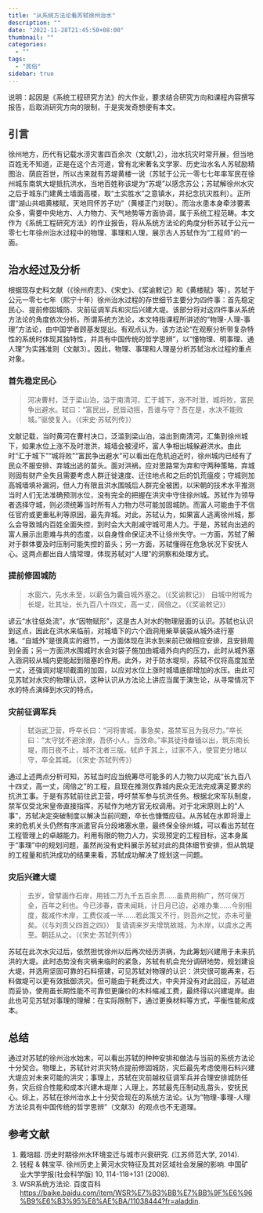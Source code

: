 ```yaml
---
title: "从系统方法论看苏轼徐州治水"
description: ""
date: "2022-11-28T21:45:50+08:00"
thumbnail: ""
categories:
  - ""
tags:
  - "民俗"
sidebar: true
---
```


说明：起因是《系统工程研究方法》的大作业，要求结合研究方向和课程内容撰写报告，后取消研究方向的限制，于是突发奇想便有本文。

## 引言

徐州地方，历代有记载水涝灾害四百余次（文献1,2），治水抗灾时常开展，但当地百姓无不知道，正是在这个古河道，曾有北宋著名文学家、历史治水名人苏轼励精图治、荫庇百世，所以古来就有苏堤黄楼一说（苏轼于公元一零七七年率军民在徐州城东南筑大堤抵抗洪水，当地百姓称该堤为“苏堤”以感念苏公；苏轼解徐州水灾之后于城东门建黄土墙面高楼，取“土实胜水”之意镇水，并纪念抗灾胜利）。正所谓“湖山共唱黄楼赋，天地同怀苏子功”（黄楼正门对联）。而治水患本身牵涉要素众多，需要中央地方、人力物力、天气地势等方面协调，属于系统工程范畴。本文作为《系统工程研究方法》的作业报告，将从系统方法论的角度分析苏轼于公元一零七七年徐州治水过程中的物理、事理和人理，展示古人苏轼作为“工程师”的一面。

## 治水经过及分析

根据现存史料文献（《徐州府志》、《宋史》、《奖谕敕记》和《黄楼赋》等），苏轼于公元一零七七年（熙宁十年）徐州治水过程的存世细节主要分为四件事：首先稳定民心、提前修固城防、灾前征调军兵和灾后兴建大堤。该部分将对这四件事从系统方法论的角度依次分析。所谓系统方法论，本文特指课程所讲述的“物理-人理-事理”方法论，由中国学者顾基发提出。有观点认为，该方法论“在观察分析带复杂特性的系统时体现其独特性，并具有中国传统的哲学思辨”，以“懂物理、明事理、通人理”为实践准则（文献3）。因此，物理、事理和人理是分析苏轼治水过程的重点对象。

### 首先稳定民心

> 河决曹村，泛于梁山泊，溢于南清河，汇于城下，涨不时泄，城将败，富民争出避水。轼曰：“富民出，民皆动摇，吾谁与守？吾在是，水决不能败城。”驱使复入。（《宋史·苏轼列传》）

文献记载，当时黄河在曹村决口，泛滥到梁山泊，溢出到南清河，汇集到徐州城下，如果水位上涨不及时泄洪，城墙会被浸坏，富人争相出城躲避洪水。由此时“汇于城下”“城将败”“富民争出避水”可以看出在危机迫近时，徐州城内已经有了民众不服安排、弃城出逃的苗头。面对洪祸，应对思路常为弃和守两种策略，弃城则固有财产全失且需要考虑人群迁徙速度、迁往地点和之后的饥荒瘟疫；守城则加高城墙填补漏洞，但人力有限且洪水围城后人群完全被困，以宋朝的技术水平推测当时人们无法准确预测水位，没有完全的把握在洪灾中守住徐州城。苏轼作为领导者选择守城，则必须统筹当时所有人力物力尽可能加固城防。而富人可能由于不信任官府或更重私利等原因，最先弃城。对此，苏轼认为，如果富人逃离徐州城，那么会导致城内百姓全面失控，到时会大大削减守城可用人力。于是，苏轼向出逃的富人展示出患难与共的态度，以自身性命保证决不让徐州失守。一方面，苏轼了解对于群体要及时压制可能失控的苗头；另一方面，苏轼懂得在危急状况下安抚人心。这两点都出自人情常理，体现苏轼对“人理”的洞察和处理方式。

### 提前修固城防

> 水窗六，先水未至，以薪刍为囊自城外塞之。（《奖谕敕记》）
> 自城中附城为长堤，壮其址，长九百八十四丈，高一丈，阔倍之。（《奖谕敕记》）

谚云“水往低处流”，水“因物赋形”，这是古人对水的物理层面的认识。苏轼也认识到这点，因此在洪水来临前，对城墙下的六个涵洞用柴草装袋从城外进行塞堵。“自城外”是很真实的细节，一方面体现在洪水到来前已做相应安排，且安排周到全面；另一方面洪水围城时水会对袋子施加由城墙外向内的压力，此时从城外塞入涵洞较从城内更能起到阻塞的作用。此外，对于防水堤坝，苏轼不仅将高度加至一丈，还强调对堤坝截面的加固，以应对水位上涨时城墙底部增加的水压。由此可见苏轼对水灾的物理认识，这种认识从方法论上讲应当属于演生论，从寻常情况下水的特点演绎到水灾的特点。

### 灾前征调军兵

> 轼诣武卫营，呼卒长曰：“河将害城，事急矣，虽禁军且为我尽力。”卒长曰：“太守犹不避涂潦，吾侪小人，当效命。”率其徒持畚锸以出，筑东南长堤，雨日夜不止，城不沈者三版。轼庐于其上，过家不入，使官吏分堵以守，卒全其城。（《宋史·苏轼列传》）

通过上述两点分析可知，苏轼当时应当统筹尽可能多的人力物力以完成“长九百八十四丈，高一丈，阔倍之”的工程，且现在推测仅靠城内民众无法完成满足要求的抗洪工事。于是有苏轼前往武卫营，呼吁禁军参与抗洪任务。根据北宋军队制度，禁军仅受北宋皇帝直接指挥，苏轼作为地方官无权调用。对于北宋原则上的“人事”，苏轼决定突破制度以解决当前问题，卒长也慷慨应征。从苏轼在水即将漫上来的危机关头仍然有序派遣官兵分段堵塞水患，最终保全徐州城，可以看出苏轼在工程管理上的卓越能力。利用有限的物力人力，实现预定的工程目标，这本身属于“事理”中的规划问题，虽然尚没有史料展示苏轼对此的具体细节安排，但从筑堤的工程量和抗洪成功的结果来看，苏轼成功解决了规划这一问题。

### 灾后兴建大堤

> 去岁，曾擘画作石岸，用钱二万九千五百余贯......虽费用稍广，然可保万全，百年之利也。今已涉春，杳未闻耗，计日月已迫，必难办集......今别相度，裁减作木岸，工费仅减一半......若此策又不行，则吾州之忧，亦未可量矣。（《与刘贡父四首之四》）
> 复请调来岁夫增筑故城，为木岸，以虞水之再至。朝廷从之。（《宋史·苏轼列传》）

苏轼在此次水灾过后，依然担忧徐州以后再次经历洪祸，为此筹划兴建用于未来抗洪的大堤。此时态势没有灾祸来临时的紧急，苏轼有机会充分调研地势，规划建设大堤，并选用坚固可靠的石料搭建，可见苏轼对物理的认识：洪灾很可能再来，石料做堤可以更有效抵御洪灾。但可能由于耗费过大，中央并没有对此回应，苏轼进而妥协，使用虽长期性能不可靠但更廉价的木料缩减工费，最终得以兴建堤岸。由此也可见苏轼对事理的理解：在实际限制下，通过更换材料等方式，平衡性能和成本。

## 总结

通过对苏轼的徐州治水始末，可以看出苏轼的种种安排和做法与当前的系统方法论十分契合。物理上，苏轼针对洪灾特点提前修固城防，灾后最先考虑使用石料兴建大堤应对未来可能的洪灾；事理上，苏轼在灾前越权征调军兵并合理安排城防任务，灾后综合性能和成本兴建木堤岸；人理上，苏轼最先压制动乱苗头，安抚民心。综上，苏轼在徐州治水上十分契合现在的系统方法论。认为“物理-事理-人理方法论具有中国传统的哲学思辨”（文献3）的观点也不无道理。

## 参考文献

1.	戴培超. 历史时期徐州水环境变迁与城市兴衰研究. (江苏师范大学, 2014).
2.	钱程 & 韩宝平. 徐州历史上黄河水灾特征及其对区域社会发展的影响. 中国矿业大学学报(社会科学版) 10, 114-118+131 (2008).
3.	WSR系统方法论. 百度百科 https://baike.baidu.com/item/WSR%E7%B3%BB%E7%BB%9F%E6%96%B9%E6%B3%95%E8%AE%BA/11038444?fr=aladdin.
